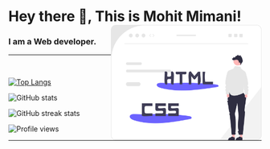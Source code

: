 <h1> Hey there 👋, This is Mohit Mimani!
<img align='right' src="./html-css.svg" height="" width="300" alt="Programming Man">
</h1>

<h3> I am a Web developer.</h3>


<hr>







<br>

[![Top Langs](https://github-readme-stats.vercel.app/api/top-langs/?username=mohitmimani&layout=compact&show_icons=true&theme=radical)](https://github.com/anuraghazra/github-readme-stats)

![GitHub stats](https://github-readme-stats.vercel.app/api?username=mohitmimani&show_icons=true&theme=radical)

![GitHub streak stats](https://github-readme-streak-stats.herokuapp.com/?user=mohitmimani&show_icons=true&theme=radical)  

![Profile views](https://gpvc.arturio.dev/Amohitmimani)  

<hr>

